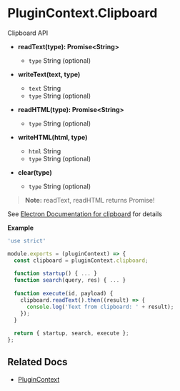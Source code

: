 # PluginContext.Clipboard
Clipboard API
* **readText(type): Promise&lt;String&gt;**
  - `type` String (optional)
  
* **writeText(text, type)**
  - `text` String
  - `type` String (optional)

* **readHTML(type): Promise&lt;String&gt;**
  - `type` String (optional)

* **writeHTML(html, type)**
  - `html` String
  - `type` String (optional)
  
* **clear(type)**
  - `type` String (optional)

> **Note:** readText, readHTML returns Promise! 

See [Electron Documentation for clipboard](http://electron.atom.io/docs/api/clipboard/) for details

**Example**
```javascript
'use strict'

module.exports = (pluginContext) => {
  const clipboard = pluginContext.clipboard;
  
  function startup() { ... }
  function search(query, res) { ... }
  
  function execute(id, payload) {
    clipboard.readText().then((result) => {
      console.log('Text from clipboard: ' + result);
    });
  }
  
  return { startup, search, execute };
};
```

## Related Docs
* [PluginContext](plugin-context.md)


